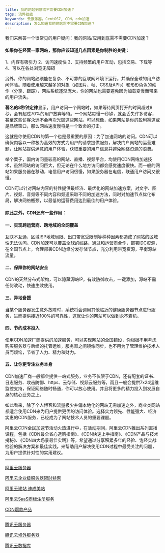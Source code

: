 ```yaml
---
title: 我的网站到底需不需要CDN加速？
tags: 流弊技能
keywords: 云服务器，CentOS7, CDN，cdn加速
description: 怎么知道我的网站需不需要CDN加速？
---
```


我们来解答一个很常见的用户疑问：我的网站/应用到底需不需要CDN加速？

#### 如果你在经营一家网站，那你应该知道几点因素是你制胜的关键：

1、内容有吸引力
2、访问速度快
3、支持频繁的用户互动，包括交易、下载等
4、可以在各处浏览无障碍

另外，你的网站必须能在复杂、不可靠的互联网环境下运行，并确保全球的用户访问体验。随着使用越来越多的对象（如图片、帧、CSS及APIs）和形形色色的动作（分享、跟踪），网站系统逐渐庞大，你的网站也需要避免因为加载变慢而带来的用户流失。

**著名的8秒钟定律**显示，用户访问一个网站时，如果等待网页打开的时间超过8秒，会有超过70%的用户放弃等待。一个网站每慢一秒钟，就会丢失许多访客，甚至这些访客永远不会再次光顾这些网站。可以想像，如果网站是你的盈利渠道或是品牌窗口，那么网站速度慢将是一个致命的打击。

这就是你使用CDN的第一个也是最重要的原因：为了加速网站的访问。CDN可以确保内容以一种极为高效的方式为用户的请求提供服务，解决门户网站的运营难题，让网站提供满意的用户体验，获取重要的用户信息并避免网络资源的浪费。

举个栗子，国内访问量较高的网站、直播、视频平台，均使用CDN网络加速技术，虽然网站的访问巨大，但无论在什么地方访问都会感觉速度很快。而一般的网站如果服务器在移动，电信用户访问很慢，如果服务器在电信，联通用户访问又很慢。

CDN可以针对网站内容的特性提供最经济、最优化的网站加速方案，对文字、图片、视频、音频等不同内容和频道采取不同的加速方法，同时对加速节点优化布局，解决网络瓶颈，以最低的运营费用达到最佳的用户体验。

#### 除此之外，CDN还有一些作用：

#### 一、实现跨运营商、跨地域的全网覆盖

互联不互通、区域ISP地域局限、出口带宽受限制等种种因素都造成了网站的区域性无法访问。CDN加速可以覆盖全球的线路，通过和运营商合作，部署IDC资源，在全国节点上，合理部署CDN边缘分发存储节点，充分利用带宽资源，平衡源站流量。

#### 二、保障你的网站安全

CDN的天然分布式架构，可以隐藏源站IP，有效防御攻击，一键添加，源站不需任何改动，快速生效使用。

#### 三、异地备援

当某个服务器发生意外故障时，系统将会调用其他临近的健康服务器节点进行服务，进而提供接近100%的可靠性，这就让你的网站可以做到永不宕机。

#### 四、节约成本投入

使用CDN加速厂商提供的加速服务，可以实现网站的全国铺设，你根据不用考虑购买服务器与后续的托管运维，服务器之间镜像同步，也不用为了管理维护技术人员而烦恼，节省了人力、精力和财力。

#### 五、让你更专注业务本身

CDN加速厂商一般都会提供一站式服务，业务不仅限于CDN，还有配套的证书、日志服务、攻击防御、https、云存储、视频云服务等，而且一般会提供7x24运维监控支持，保证网络随时畅通，你可以放心使用。并且将更多的精力投入到发展自身的核心业务之上。

如此看来，除了个人博客和流量极少并偏本地化的网站无需加速之外，商业类网站都适合使用CDN来为用户提供更优的访问体验。选择实力领先、性能强大、经济实惠的CDN服务，已经成为了网站技术人员的重要课题。

阿里云CDN全民加速节活动火热进行中，在活动期间，阿里云CDN推出系列直播课程，包括《CDN最全省心选购指南》、《CDN快速上手指南》、《CDN产品与技术揭秘》、《CDN四大场景最佳实践》等，希望通过分享积累多年的经验、饱经实战检验的解决方案和最佳实践，来帮助用户解决使用CDN过程中最受关注的问题，为用户提供针对性的实用建议。

--- 
[阿里云服务器](https://www.aliyun.com/minisite/goods?source=5176.11533457&userCode=j6bryttg)

[阿里云企业级服务器限时特惠](https://promotion.aliyun.com/ntms/act/enterprise-discount.html?source=5176.11533457&userCode=j6bryttg)

[阿里云建站 速成美站](https://ac.aliyun.com/application/webdesign/sumei?source=5176.11533457&userCode=j6bryttg)

[阿里云SaaS商标注册服务](https://tm.aliyun.com/?userCode=j6bryttg&source=5176.11533457&userCode=j6bryttg)

[CDN爆款产品](https://yqh.aliyun.com/live/cdncarnival?userCode=j6bryttg&source=5176.11533457&userCode=j6bryttg)

---
[腾讯云服务器](https://cloud.tencent.com/act/cps/redirect?redirect=1067&cps_key=49b140a6ab2ad2bbd5cd3a951a0661fc&from=console)

[腾讯云境外服务器](https://cloud.tencent.com/act/cps/redirect?redirect=1001&cps_key=49b140a6ab2ad2bbd5cd3a951a0661fc&from=console)

[腾讯云数据库](https://cloud.tencent.com/act/cps/redirect?redirect=1003&cps_key=49b140a6ab2ad2bbd5cd3a951a0661fc&from=console)